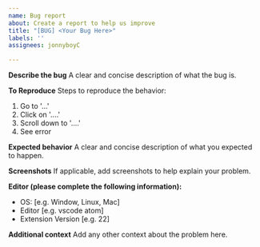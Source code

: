 ```yaml
---
name: Bug report
about: Create a report to help us improve
title: "[BUG] <Your Bug Here>"
labels: ''
assignees: jonnyboyC

---
```


**Describe the bug**
A clear and concise description of what the bug is.

**To Reproduce**
Steps to reproduce the behavior:
1. Go to '...'
2. Click on '....'
3. Scroll down to '....'
4. See error

**Expected behavior**
A clear and concise description of what you expected to happen.

**Screenshots**
If applicable, add screenshots to help explain your problem.

**Editor (please complete the following information):**
 - OS: [e.g. Window, Linux, Mac]
 - Editor [e.g. vscode atom]
 - Extension Version [e.g. 22]

**Additional context**
Add any other context about the problem here.
